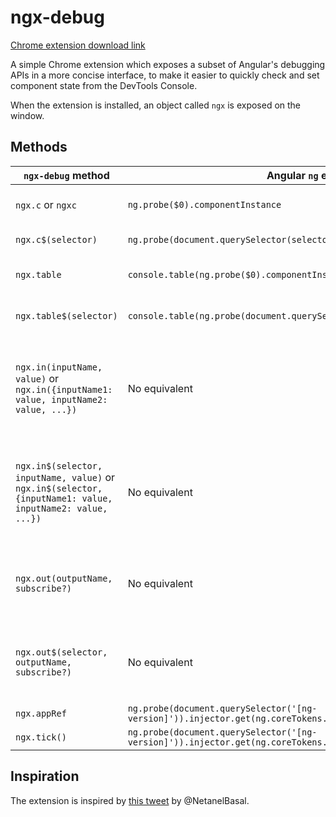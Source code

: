 # ngx-debug

[Chrome extension download link](https://chrome.google.com/webstore/detail/fdajeibbknpjholibfbbbnidpibgeejh)

A simple Chrome extension which exposes a subset of Angular's debugging APIs in a more concise interface, to make it easier
to quickly check and set component state from the DevTools Console.

When the extension is installed, an object called `ngx` is exposed on the window.

## Methods

| `ngx-debug` method                                                                                              | Angular `ng` equivalent                                                                               | Description                                                                                                                                                                                                                                   |
| --------------------------------------------------------------------------------------------------------------- | ----------------------------------------------------------------------------------------------------- | --------------------------------------------------------------------------------------------------------------------------------------------------------------------------------------------------------------------------------------------- |
| `ngx.c` or `ngxc`                                                                                               | `ng.probe($0).componentInstance`                                                                      | Returns the state of the component currently selected in the Elements panel.                                                                                                                                                                  |
| `ngx.c$(selector)`                                                                                              | `ng.probe(document.querySelector(selector)).componentInstance`                                        | Returns the state of the first component to match `selector`.                                                                                                                                                                                 |
| `ngx.table`                                                                                                     | `console.table(ng.probe($0).componentInstance)`                                                       | Prints the state of the component currently selected in the Elements panel as a table.                                                                                                                                                        |
| `ngx.table$(selector)`                                                                                          | `console.table(ng.probe(document.querySelector(selector)).componentInstance)`                         | Prints the state of the first component to match `selector` as a table.                                                                                                                                                                       |
| `ngx.in(inputName, value)` or `ngx.in({inputName1: value, inputName2: value, ...})`                             | No equivalent                                                                                         | Sets the value of the input `inputName` on the currently-selected component to the value `newValue`, then executes a tick. Note: executing a tick will not always invoke change detection when using `ChangeDetectionStrategy.OnPush`.        |                        
| `ngx.in$(selector, inputName, value)` or `ngx.in$(selector, {inputName1: value, inputName2: value, ...})`       | No equivalent                                                                                         | Sets the value of the input `inputName` on the first component matching `selector` to the value `newValue`, then executes a tick. Note: executing a tick will not always invoke change detection when using `ChangeDetectionStrategy.OnPush`. |
| `ngx.out(outputName, subscribe?)`                                                                               | No equivalent                                                                                         | Subscribes to changes in the output `outputName` on the currently-selected component, calling `subscribe` on value changes if provided, else logging the value to the console.                                                                |
| `ngx.out$(selector, outputName, subscribe?)`                                                                    | No equivalent                                                                                         | Subscribes to changes in the output `outputName` on the first component matching `selector`, calling `subscribe` on value changes if provided, else logging the value to the console.                                                         |
| `ngx.appRef`                                                                                                    | `ng.probe(document.querySelector('[ng-version]')).injector.get(ng.coreTokens.ApplicationRef)`         | Returns the `ApplicationRef`.                                                                                                                                                                                                                 |
| `ngx.tick()`                                                                                                    | `ng.probe(document.querySelector('[ng-version]')).injector.get(ng.coreTokens.ApplicationRef).tick()`  | Calls `ApplicationRef.tick()`.                                                                                                                                                                                                                |

## Inspiration

The extension is inspired by [this tweet](https://mobile.twitter.com/NetanelBasal/status/1040120123879837696) by @NetanelBasal.
